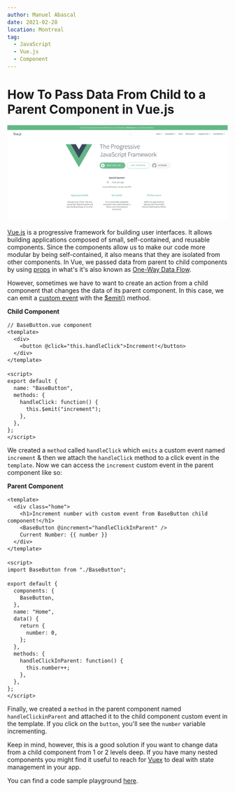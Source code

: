 ```yaml
---
author: Manuel Abascal
date: 2021-02-28
location: Montreal
tag:
  - JavaScript
  - Vue.js
  - Component
---
```


# How To Pass Data From Child to a Parent Component in Vue.js

<img src="./../public/vue/vue-main-page.png" width="auto" height="auto">

[Vue.js](https://vuejs.org/) is a progressive framework for building user interfaces. It allows building applications composed of small, self-contained, and reusable components. Since the components allow us to make our code more modular by being self-contained, it also means that they are isolated from other components. In Vue, we passed data from parent to child components by using [props](https://vuejs.org/v2/guide/components-props.html) in what's it's also known as [One-Way Data Flow](https://vuejs.org/v2/guide/components-props.html#One-Way-Data-Flow).

However, sometimes we have to want to create an action from a child component that changes the data of its parent component. In this case, we can emit a [custom event](https://vuejs.org/v2/guide/components-custom-events.html#ad) with the [\$emit()](https://vuejs.org/v2/api/#vm-emit) method.

**Child Component**

```vue
// BaseButton.vue component
<template>
  <div>
    <button @click="this.handleClick">Increment!</button>
  </div>
</template>

<script>
export default {
  name: "BaseButton",
  methods: {
    handleClick: function() {
      this.$emit("increment");
    },
  },
};
</script>
```

We created a `method` called `handleClick` which `emits` a custom event named `increment` & then we attach the `handleClick` method to a click event in the `template`.
Now we can access the `increment` custom event in the parent component like so:

**Parent Component**

```vue
<template>
  <div class="home">
    <h1>Increment number with custom event from BaseButton child component!</h1>
    <BaseButton @increment="handleClickInParent" />
    Current Number: {{ number }}
  </div>
</template>

<script>
import BaseButton from "./BaseButton";

export default {
  components: {
    BaseButton,
  },
  name: "Home",
  data() {
    return {
      number: 0,
    };
  },
  methods: {
    handleClickInParent: function() {
      this.number++;
    },
  },
};
</script>
```

Finally, we created a `method` in the parent component named `handleClickinParent` and attached it to the child component custom event in the template. If you click on the `button`, you'll see the `number` variable incrementing.

Keep in mind, however, this is a good solution if you want to change data from a child component from 1 or 2 levels deep. If you have many nested components you might find it useful to reach for [Vuex](https://vuex.vuejs.org/) to deal with state management in your app.

You can find a code sample playground [here](https://codesandbox.io/s/custom-event-emitting-an-event-from-child-to-parent-component-x39p9?file=/src/App.vue).
